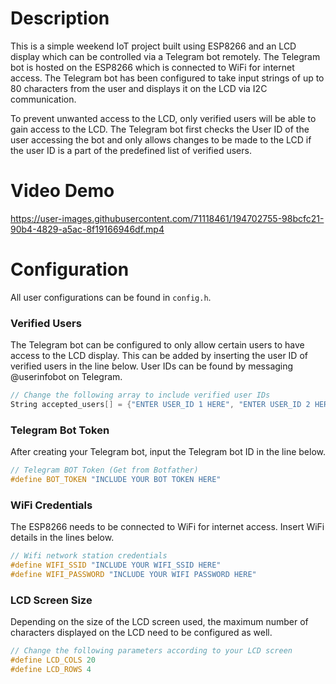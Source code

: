 # Description
This is a simple weekend IoT project built using ESP8266 and an LCD display which can be controlled via a Telegram bot remotely. The Telegram bot is hosted on the ESP8266 which is connected to WiFi for internet access. The Telegram bot has been configured to take input strings of up to 80 characters from the user and displays it on the LCD via I2C communication.

To prevent unwanted access to the LCD, only verified users will be able to gain access to the LCD. The Telegram bot first checks the User ID of the user accessing the bot and only allows changes to be made to the LCD if the user ID is a part of the predefined list of verified users.

# Video Demo
https://user-images.githubusercontent.com/71118461/194702755-98bcfc21-90b4-4829-a5ac-8f19166946df.mp4

# Configuration
All user configurations can be found in `config.h`.

### Verified Users
The Telegram bot can be configured to only allow certain users to have access to the LCD display. This can be added by inserting the user ID of verified users in the line below. User IDs can be found by messaging @userinfobot on Telegram.

```cpp
// Change the following array to include verified user IDs
String accepted_users[] = {"ENTER USER_ID 1 HERE", "ENTER USER_ID 2 HERE"};v
```

### Telegram Bot Token
After creating your Telegram bot, input the Telegram bot ID in the line below.
```cpp
// Telegram BOT Token (Get from Botfather)
#define BOT_TOKEN "INCLUDE YOUR BOT TOKEN HERE"
```

### WiFi Credentials
The ESP8266 needs to be connected to WiFi for internet access. Insert WiFi details in the lines below.
```cpp
// Wifi network station credentials
#define WIFI_SSID "INCLUDE YOUR WIFI_SSID HERE"
#define WIFI_PASSWORD "INCLUDE YOUR WIFI PASSWORD HERE"
```

### LCD Screen Size
Depending on the size of the LCD screen used, the maximum number of characters displayed on the LCD need to be configured as well.
```cpp
// Change the following parameters according to your LCD screen
#define LCD_COLS 20
#define LCD_ROWS 4
```
